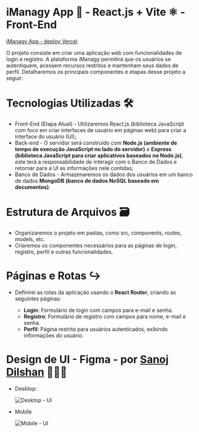 # iManagy App 📱 - React.js + Vite ⚛️ - Front-End

[iManagy App - deploy Vercel](https://imanagy-reactapp.vercel.app/)

O projeto consiste em criar uma aplicação web com funcionalidades de login e registro. A plataforma iManagy permitirá que os usuários se autentiquem, acessem recursos restritos e mantenham seus dados de perfil. Detalharemos os principais componentes e etapas desse projeto a seguir:

# Tecnologias Utilizadas 🛠️

- Front-End (Etapa Atual) - Utilizaremos React.js (biblioteca JavaScript com foco em criar interfaces de usuário em páginas web) para criar a interface do usuário (UI);
- Back-end - O servidor será construído com **Node.js (ambiente de tempo de execução JavaScript no lado do servidor)** e **Express (biblioteca JavaScript para criar aplicativos baseados no Node.js)**, este terá a responsabilidade de interagir com o Banco de Dados e retornar para a UI as informações nele contidas;
- Banco de Dados - Armazenaremos os dados dos usuários em um banco de dados **MongoDB (banco de dados NoSQL baseado em documentos)**.

# Estrutura de Arquivos 🗃️

- Organizaremos o projeto em pastas, como src, components, routes, models, etc.
- Criaremos os componentes necessários para as páginas de login, registro, perfil e outras funcionalidades.

# Páginas e Rotas ↪️

- Definirei as rotas da aplicação usando o **React Router**, criando as seguintes páginas:
  
  - **Login**: Formulário de login com campos para e-mail e senha.
  - **Registro**: Formulário de registro com campos para nome, e-mail e senha.
  - **Perfil**: Página restrita para usuários autenticados, exibindo informações do usuário.

# Design de UI - Figma - por [Sanoj Dilshan](https://www.figma.com/community/file/1019155319918719973/logify-web-login-ui-kit) 👨🏾‍🎨

- Desktop:
  
  ![Desktop - UI](https://github.com/KNereS/imanagy-reactapp/assets/127334900/9882d2b2-efb2-483c-9565-6cd879223859)

- Mobile

  ![Mobile - UI](https://github.com/KNereS/imanagy-reactapp/assets/127334900/cb609491-982d-45f6-b4a7-26e9fbd76bed)
